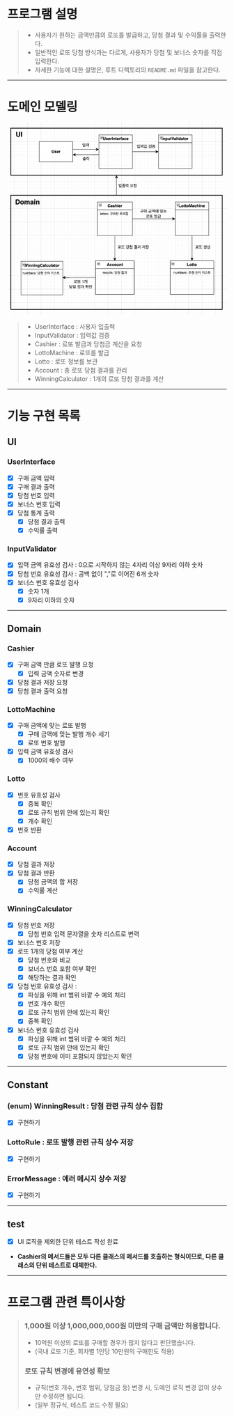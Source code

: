 # 프로그램 설명
>- 사용자가 원하는 금액만큼의 로또를 발급하고, 당첨 결과 및 수익률을 출력한다.
>- 일반적인 로또 당첨 방식과는 다르게, 사용자가 당첨 및 보너스 숫자를 직접 입력한다.
>- 자세한 기능에 대한 설명은, 루트 디렉토리의 `README.md` 파일을 참고한다.
---
# 도메인 모델링
![img.png](img.png)
>- UserInterface : 사용자 입출력
>- InputValidator : 입력값 검증
>- Cashier : 로또 발급과 당첨금 계산을 요청
>- LottoMachine : 로또를 발급
>- Lotto : 로또 정보를 보관
>- Account : 총 로또 당첨 결과를 관리
>- WinningCalculator : 1개의 로또 당첨 결과를 계산
---

# 기능 구현 목록

## UI
### UserInterface
- [x] 구매 금액 입력
- [x] 구매 결과 출력
- [x] 당첨 번호 입력
- [x] 보너스 번호 입력
- [x] 당첨 통계 출력
  - [x] 당첨 결과 출력
  - [x] 수익률 출력

### InputValidator
- [x] 입력 금액 유효성 검사 : 0으로 시작하지 않는 4자리 이상 9자리 이하 숫자
- [x] 당첨 번호 유효성 검사 : 공백 없이 ","로 이어진 6개 숫자
- [x] 보너스 번호 유효성 검사
  - [x] 숫자 1개
  - [x] 9자리 이하의 숫자
---

## Domain
### Cashier
- [x] 구매 금액 만큼 로또 발행 요청
  - [x] 입력 금액 숫자로 변경
- [x] 당첨 결과 저장 요청
- [x] 당첨 결과 출력 요청

### LottoMachine 
- [x] 구매 금액에 맞는 로또 발행
    - [x] 구매 금액에 맞는 발행 개수 세기
    - [x] 로또 번호 발행
- [x] 입력 금액 유효성 검사
  - [x] 1000의 배수 여부

### Lotto
- [x] 번호 유효성 검사
  - [x] 중복 확인
  - [x] 로또 규칙 범위 안에 있는지 확인
  - [x] 개수 확인
- [x] 번호 반환

### Account
- [x] 당첨 결과 저장
- [x] 당첨 결과 반환
  - [x] 당첨 금액의 합 저장
  - [x] 수익률 계산

### WinningCalculator
- [x] 당첨 번호 저장
  - [x] 당첨 번호 입력 문자열을 숫자 리스트로 변력
- [x] 보너스 번호 저장
- [x] 로또 1개의 당첨 여부 계산
    - [x] 당첨 번호와 비교
    - [x] 보너스 번호 포함 여부 확인
    - [x] 해당하는 결과 확인
- [x] 당첨 번호 유효성 검사 :
  - [x] 파싱을 위해 int 범위 바깥 수 예외 처리
  - [x] 번호 개수 확인
  - [x] 로또 규칙 범위 안에 있는지 확인
  - [x] 중복 확인
- [x] 보너스 번호 유효성 검사
  - [x] 파싱을 위해 int 범위 바깥 수 예외 처리
  - [x] 로또 규칙 범위 안에 있는지 확인
  - [x] 당첨 번호에 이미 포함되지 않았는지 확인
---

## Constant
### (enum) WinningResult : 당첨 관련 규칙 상수 집합
- [x] 구현하기

### LottoRule : 로또 발행 관련 규칙 상수 저장
- [x] 구현하기

### ErrorMessage : 에러 메시지 상수 저장
- [x] 구현하기
---

## test
- [x] UI 로직을 제외한 단위 테스트 작성 완료

- **Cashier의 메서드들은 모두 다른 클래스의 메서드를 호출하는 형식이므로, 다른 클래스의 단위 테스트로 대체한다.**
---

# 프로그램 관련 특이사항
> ### 1,000원 이상 1,000,000,000원 미만의 구매 금액만 허용합니다.
>- 10억원 이상의 로또를 구매할 경우가 많지 않다고 판단했습니다.
>- (국내 로또 기준, 회차별 1인당 10만원의 구매한도 적용)
>
> ### 로또 규칙 변경에 유연성 확보
>- 규칙(번호 개수, 번호 범위, 당첨금 등) 변경 시, 도메인 로직 변경 없이 상수만 수정하면 됩니다.
>- (일부 정규식, 테스트 코드 수정 필요)